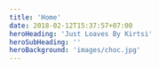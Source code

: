 ```yaml
---
title: 'Home'
date: 2018-02-12T15:37:57+07:00
heroHeading: 'Just Loaves By Kirtsi'
heroSubHeading: ''
heroBackground: 'images/choc.jpg'
---
```

